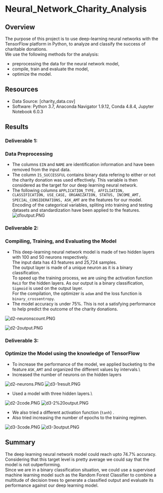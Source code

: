 # Neural_Network_Charity_Analysis

## Overview

The purpose of this project is to use deep-learning neural networks with the TensorFlow platform in Python, to analyze and classify the success of charitable donations.\
We use the following methods for the analysis:
- preprocessing the data for the neural network model,
- compile, train and evaluate the model,
- optimize the model.

## Resources
- Data Source: [charity_data.csv]
- Software: Python 3.7, Anaconda Navigator 1.9.12, Conda 4.8.4, Jupyter Notebook 6.0.3

## Results

### Deliverable 1:
### Data Preprocessing
- The columns `EIN` and `NAME` are identification information and have been removed from the input data.
- The column `IS_SUCCESSFUL` contains binary data refering to either or not the charity donation was used effectively. This variable is then considered as the target for our deep 
  learning neural network.
- The following columns `APPLICATION_TYPE, AFFILIATION, CLASSIFICATION, USE_CASE, ORGANIZATION, STATUS, INCOME_AMT, SPECIAL_CONSIDERATIONS, ASK_AMT` are the features for our model.\
   Encoding of the categorical variables, spliting into training and testing datasets and standardization have been applied to the features.
![d1output.PNG](https://github.com/Praveeja-Sasidharan-Suni/Neural_Network_Charity_Analysis-/blob/main/images/d1output.PNG?raw=true)

### Deliverable 2:
### Compiling, Training, and Evaluating the Model
- This deep-learning neural network model is made of two hidden layers with 100 and 50 neurons respectively.\
The input data has 43 features and 25,724 samples.\
The output layer is made of a unique neuron as it is a binary classification.\
To speed up the training process, we are using the activation function `ReLU` for the hidden layers. As our output is a binary classification, `Sigmoid` is used on the output layer.\
For the compilation, the optimizer is `adam` and the loss function is `binary_crossentropy`.
- The model accuracy is under 75%. This is not a satisfying performance to help predict the outcome of the charity donations.

![d2-neuronscount.PNG](https://github.com/Praveeja-Sasidharan-Suni/Neural_Network_Charity_Analysis-/blob/main/images/d2-neuronscount.PNG?raw=true)

![d2-2output.PNG](https://github.com/Praveeja-Sasidharan-Suni/Neural_Network_Charity_Analysis-/blob/main/images/d2-2output.PNG?raw=true)

### Deliverable 3:
### Optimize the Model using the knowledge of TensorFlow
- To increase the performance of the model, we applied bucketing to the feature `ASK_AMT` and organized the different values by intervals.\
- Increased the number of neurons on the hidden layers

![d2-neurons.PNG](https://github.com/Praveeja-Sasidharan-Suni/Neural_Network_Charity_Analysis-/blob/main/images/d2-neurons.PNG?raw=true)
![d3-1result.PNG](https://github.com/Praveeja-Sasidharan-Suni/Neural_Network_Charity_Analysis-/blob/main/images/d3-1result.PNG?raw=true)

- Used a model with three hidden layers.\

![d2-2code.PNG](https://github.com/Praveeja-Sasidharan-Suni/Neural_Network_Charity_Analysis-/blob/main/images/d2-2code.PNG?raw=true)
![d3-2%20output.PNG](https://github.com/Praveeja-Sasidharan-Suni/Neural_Network_Charity_Analysis-/blob/main/images/d3-2%20output.PNG?raw=true)

- We also tried a different activation function (`tanh`) .
- Also tried increasing the number of epochs to the training regimen.

![d3-3code.PNG](https://github.com/Praveeja-Sasidharan-Suni/Neural_Network_Charity_Analysis-/blob/main/images/d3-3code.PNG?raw=true)
![d3-3output.PNG](https://github.com/Praveeja-Sasidharan-Suni/Neural_Network_Charity_Analysis-/blob/main/images/d3-3output.PNG?raw=true)

## Summary
The deep learning neural network model could reach upto 74.7% accuracy. Considering that this target level is pretty average we could say that the model is not outperforming.\
Since we are in a binary classification situation, we could use a supervised machine learning model such as the Random Forest Classifier to combine a multitude of decision trees 
to generate a classified output and evaluate its performance against our deep learning model.
